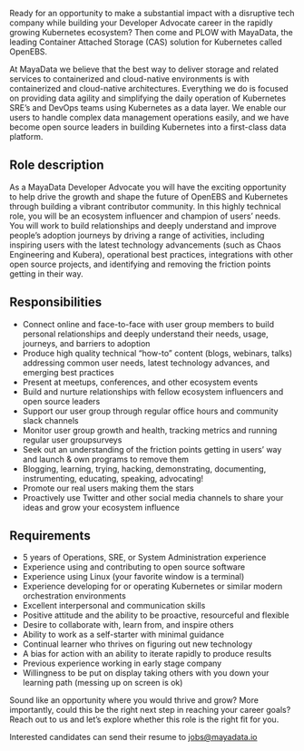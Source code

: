 <!-- # Developer Advocate -->
Ready for an opportunity to make a substantial impact with a disruptive tech company while building
your Developer Advocate career in the rapidly growing Kubernetes ecosystem? Then come and PLOW with MayaData,
the leading Container Attached Storage (CAS) solution for Kubernetes called OpenEBS.

At MayaData we believe that the best way to deliver storage and related services to containerized and 
cloud-native environments is with containerized and cloud-native architectures. Everything we do is 
focused on providing data agility and simplifying the daily operation of Kubernetes SRE’s and DevOps teams 
using Kubernetes as a data layer. We enable our users to handle complex data management operations easily, 
and we have become open source leaders in building Kubernetes into a first-class data platform. 

<!-- **Location**: Remote (Europe / India Time zones) -->

## Role description
As a MayaData Developer Advocate you will have the exciting opportunity to help drive the growth and shape the 
future of OpenEBS and Kubernetes through building a vibrant contributor community. In this highly technical role, 
you will be an ecosystem influencer and champion of users’ needs. You will work to build relationships and deeply 
understand and improve people’s adoption journeys by driving a range of activities, including inspiring users 
with the latest technology advancements (such as Chaos Engineering and Kubera), operational best practices, integrations 
with other open source projects, and identifying and removing the friction points getting in their way.

## Responsibilities
* Connect online and face-to-face with user group members to build personal relationships and deeply understand their 
needs, usage, journeys, and barriers to adoption
* Produce high quality technical “how-to” content (blogs, webinars, talks) addressing common user needs, 
latest technology advances, and emerging best practices
* Present at meetups, conferences, and other ecosystem events
* Build and nurture relationships with fellow ecosystem influencers and open source leaders
* Support our user group through regular office hours and community slack channels
* Monitor user group growth and health, tracking metrics and running regular user groupsurveys
* Seek out an understanding of the friction points getting in users’ way and launch & own programs to remove them
* Blogging, learning, trying, hacking, demonstrating, documenting, instrumenting, educating, speaking, advocating!
* Promote our real users making them the stars
* Proactively use Twitter and other social media channels to share your ideas and grow your ecosystem influence

## Requirements
* 5 years of Operations, SRE, or System Administration experience
* Experience using and contributing to open source software
* Experience using Linux (your favorite window is a terminal)
* Experience developing for or operating Kubernetes or similar modern orchestration environments
* Excellent interpersonal and communication skills
* Positive attitude and the ability to be proactive, resourceful and flexible
* Desire to collaborate with, learn from, and inspire others
* Ability to work as a self-starter with minimal guidance
* Continual learner who thrives on figuring out new technology
* A bias for action with an ability to iterate rapidly to produce results
* Previous experience working in early stage company
* Willingness to be put on display taking others with you down your learning path (messing up on screen is ok)

Sound like an opportunity where you would thrive and grow? More importantly, could this be the right next step in 
reaching your career goals? Reach out to us and let’s explore whether this role is the right fit for you.

Interested candidates can send their resume to jobs@mayadata.io

